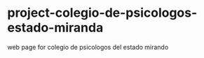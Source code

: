 # project-colegio-de-psicologos-estado-miranda
web page for colegio de psicologos del estado mirando 
